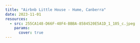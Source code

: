 ```yaml
---
title: "Airbnb Little House - Hume, Canberra"
date: 2023-11-01
resources:
  - src: 255CA148-D66F-48F4-BBBA-8584520E5A1D_1_105_c.jpeg
    params:
      cover: true
---
```

